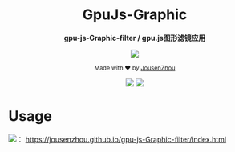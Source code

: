 <div align="center">
<h1>GpuJs-Graphic</h1>
<p>
  <strong>gpu-js-Graphic-filter / gpu.js图形滤镜应用</strong><br>
</p>
    <a  href="https://github.com/gpujs/gpu.js">
        <img src="https://img.shields.io/badge/传送门-https://github.com/gpujs/gpu.js-green"/>
     </a>
<p>
  <sub>Made with ❤︎ by
    <a href="https://github.com/JousenZhou">JousenZhou</a>
  </sub>
</p>
<p>
<a href="https://github.com/JousenZhou/display-editor"><img src="https://img.shields.io/badge/Github Page-JousenZhou-yellow" /></a>
<a href="https://github.com/JousenZhou"><img src="https://img.shields.io/badge/Author-Jousen-blueviolet" /></a>
</div>


# Usage 

<a href="https://github.com/JousenZhou/display-editor"><img src="https://img.shields.io/badge/体验地址-green" /></a>： https://jousenzhou.github.io/gpu-js-Graphic-filter/index.html
